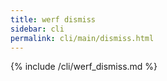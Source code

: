 ```yaml
---
title: werf dismiss
sidebar: cli
permalink: cli/main/dismiss.html
---
```


{% include /cli/werf_dismiss.md %}
